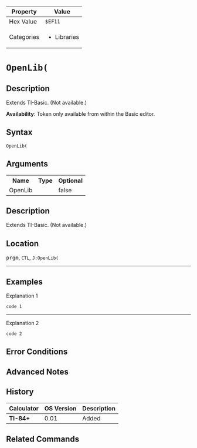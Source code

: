 | Property      | Value |
|---------------|-------|
| Hex Value     | `$EF11`|
| Categories    | <ul><li>Libraries</li></ul> |

# `OpenLib(`

## Description
Extends TI-Basic. (Not available.)


<b>Availability</b>: Token only available from within the Basic editor.

## Syntax
`OpenLib(`

## Arguments
<table>
<tr><th>Name</th><th>Type</th><th>Optional</th></tr>

<tr><td>OpenLib</td><td></td><td>false</td></tr>

</table>

## Description
Extends TI-Basic. (Not available.)

## Location
<kbd>prgm</kbd>, `CTL`, `J:OpenLib(`
<hr>

## Examples

Explanation 1
```ti-basic
code 1
```
---
Explanation 2
```ti-basic
code 2
```

## Error Conditions


## Advanced Notes


## History
| Calculator | OS Version | Description |
|------------|------------|-------------|
| <b>TI-84+</b> | 0.01 | Added

## Related Commands

    